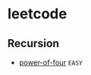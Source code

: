# leetcode

## Recursion

- [power-of-four](https://leetcode.com/problems/power-of-four/description/) `EASY`
